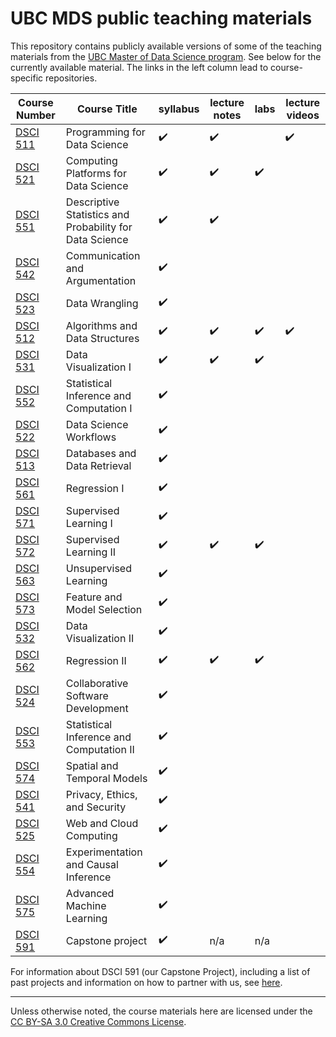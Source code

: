# UBC MDS public teaching materials

This repository contains publicly available versions of some of the teaching materials from the [UBC Master of Data Science program](https://masterdatascience.ubc.ca/). See below for the currently available material. The links in the left column lead to course-specific repositories.

Course Number                                                    |  Course Title                                |  syllabus             | lecture notes             | labs                |  lecture videos |
-----------------------------------------------------------------|----------------------------------------------|---------------------|----------------------|---------------------|----------|
[DSCI 511](https://github.com/UBC-MDS/DSCI_511_prog-dsci)        |  Programming for Data Science                |   :heavy_check_mark: |   :heavy_check_mark:      |                     |      :heavy_check_mark:  |
[DSCI 521](https://github.com/UBC-MDS/DSCI_521_platforms-dsci)   |  Computing Platforms for Data Science        |   :heavy_check_mark: | :heavy_check_mark:   | :heavy_check_mark:  |       |
[DSCI 551](https://github.com/UBC-MDS/DSCI_551_stat-prob-dsci)   |  Descriptive Statistics and Probability for Data Science | :heavy_check_mark: | :heavy_check_mark: |                     |        |
[DSCI 542](https://github.com/UBC-MDS/DSCI_542_comm-arg)         |  Communication and Argumentation             |   :heavy_check_mark: |                      |                     |       |
[DSCI 523](https://github.com/UBC-MDS/DSCI_523_data-wrangling)   |  Data Wrangling                              |   :heavy_check_mark: |                      |                     |        |
[DSCI 512](https://github.com/UBC-MDS/DSCI_512_alg-data-struct)  |  Algorithms and Data Structures              |   :heavy_check_mark: | :heavy_check_mark:   | :heavy_check_mark:  |   :heavy_check_mark:   |
[DSCI 531](https://github.com/UBC-MDS/DSCI_531_viz-1)            |  Data Visualization I                        |   :heavy_check_mark: |   :heavy_check_mark: | :heavy_check_mark: |      |
[DSCI 552](https://github.com/UBC-MDS/DSCI_552_stat-inf-1)       |  Statistical Inference and Computation I     |   :heavy_check_mark: |                      |                     |      |
[DSCI 522](https://github.com/UBC-MDS/DSCI_522_dsci-workflows)   |  Data Science Workflows                      |   :heavy_check_mark: |                      |                     |      |
[DSCI 513](https://github.com/UBC-MDS/DSCI_513_database-data-retr)|  Databases and Data Retrieval               |   :heavy_check_mark: |                      |                     |      |
[DSCI 561](https://github.com/UBC-MDS/DSCI_561_regr-1)            |  Regression I                               |   :heavy_check_mark: |                      |                     |      |
[DSCI 571](https://github.com/UBC-MDS/DSCI_571_sup-learn-1)       |  Supervised Learning I                      |   :heavy_check_mark: |                      |                     |      |
[DSCI 572](https://github.com/UBC-MDS/DSCI_572_sup-learn-2)       |  Supervised Learning II                     |   :heavy_check_mark: | :heavy_check_mark:   | :heavy_check_mark:  |       |
[DSCI 563](https://github.com/UBC-MDS/DSCI_563_unsup-learn)       |  Unsupervised Learning                      |   :heavy_check_mark: |                      |                     |       |
[DSCI 573](https://github.com/UBC-MDS/DSCI_573_feat-model-select) |  Feature and Model Selection                |   :heavy_check_mark: |                      |                     |       |
[DSCI 532](https://github.com/UBC-MDS/DSCI_532_viz-2)             |  Data Visualization II                      |   :heavy_check_mark: |                      |                     |      |
[DSCI 562](https://ubc-mds.github.io/DSCI_562_regr-2/)                   |  Regression II                              |   :heavy_check_mark: | :heavy_check_mark:   | :heavy_check_mark:  |       |
[DSCI 524](https://github.com/UBC-MDS/DSCI_524_collab-sw-dev)     |  Collaborative Software Development         |   :heavy_check_mark: |                      |                     |      |
[DSCI 553](https://github.com/UBC-MDS/DSCI_553_stat-inf-2)        |  Statistical Inference and Computation II   |   :heavy_check_mark: |                      |                     |      |
[DSCI 574](https://github.com/UBC-MDS/DSCI_574_spat-temp-mod)     |  Spatial and Temporal Models                |   :heavy_check_mark: |                      |                     |       |
[DSCI 541](https://github.com/UBC-MDS/DSCI_541_priv-eth-sec)      |  Privacy, Ethics, and Security              |   :heavy_check_mark: |                      |                     |      |
[DSCI 525](https://github.com/UBC-MDS/DSCI_525_web-cloud-comp)    |  Web and Cloud Computing                    |   :heavy_check_mark: |                      |                     |          |
[DSCI 554](https://github.com/UBC-MDS/DSCI_554_exper-causal-inf)  |  Experimentation and Causal Inference       |   :heavy_check_mark: |                      |                     |      |
[DSCI 575](https://github.com/UBC-MDS/DSCI_575_adv-mach-learn)    |  Advanced Machine Learning                  |   :heavy_check_mark: |                      |                     |      |
[DSCI 591](https://github.com/UBC-MDS/DSCI_591_capstone-proj)     | Capstone project                            |   :heavy_check_mark: |       n/a            |       n/a           |      |


For information about DSCI 591 (our Capstone Project), including a list of past projects and information on how to partner with us, see [here](https://ubc-mds.github.io/capstone/about/).

-----------------

Unless otherwise noted, the course materials here are licensed under the [CC BY-SA 3.0 Creative Commons License](https://creativecommons.org/licenses/by-sa/3.0/us/).
